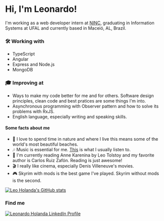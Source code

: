 # Hi, I'm Leonardo!

I'm working as a web developer intern at [NINC](https://github.com/ninc-management), graduating in Information Systems at UFAL and currently based in Maceió, AL, Brazil.

### :hammer_and_wrench: Working with
- TypeScript
- Angular
- Express and Node.js
- MongoDB

### :mortar_board: Improving at

- Ways to make my code better for me and for others. Software design principles, clean code and best pratices are some things I'm into.
- Asynchronous programming with Observer pattern and how to solve its problems with RxJS.
- English language, especially writing and speaking skills.

#### Some facts about me

- :palm_tree: I love to spend time in nature and where I live this means some of the world's most beautiful beaches.
- :notes: Music is essential for me. [This](https://open.spotify.com/playlist/0mA4liunPWnnlPCamzDe6r?si=0397e5acdeca4a85) is what I usually listen to.
- :open_book: I'm currently reading Anne Karenina by Leo Tolstoy and my favorite author is Carlos Ruiz Zafón. Reading is just awesome!
- :clapper: I really like cinema, especially Denis Villeneuve's movies.
- :video_game: Skyrim with mods is the best game I've played. Skyrim without mods is the second. 

[![Leo Holanda's GitHub stats](https://github-readme-stats.vercel.app/api?username=leo-holanda&show_icons=true&theme=gotham&hide_border=true&include_all_commits=true&count_private=true&hide=issues,contribs)](https://github.com/anuraghazra/github-readme-stats)

### Find me

<a href="https://linkedin.com/in/leonardoulisses" target="_blank"><img src="https://img.shields.io/badge/LinkedIn-0077B5?style=for-the-badge&logo=linkedin&logoColor=white" alt="Leonardo Holanda LinkedIn Profile"/>
